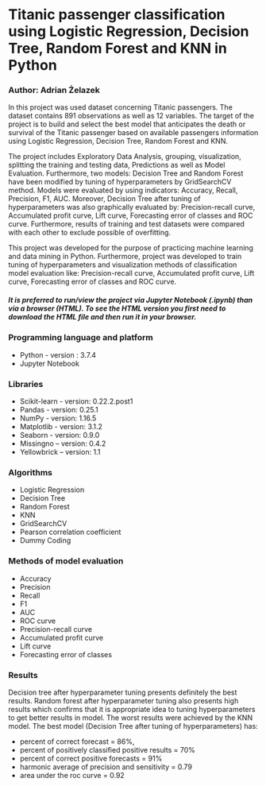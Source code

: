 # Titanic passenger classification using Logistic Regression, Decision Tree, Random Forest and KNN in Python
### Author: Adrian Żelazek

In this project was used dataset concerning Titanic passengers. The dataset contains 891 observations as well as 12 variables. The target of the project is to build and select the best model that anticipates the death or survival of the Titanic passenger based on available passengers information using Logistic Regression, Decision Tree, Random Forest and KNN. 

The project includes Exploratory Data Analysis, grouping, visualization, splitting the training and testing data, Predictions as well as Model Evaluation. Furthermore, two models: Decision Tree and Random Forest have been modified by tuning of hyperparameters by GridSearchCV method. Models were evaluated by using indicators: Accuracy, Recall, Precision, F1, AUC. Moreover, Decision Tree after tuning of hyperparameters was also graphically evaluated by: Precision-recall curve, Accumulated profit curve, Lift curve, Forecasting error of classes and ROC curve. Furthermore, results of training and test datasets were compared with each other to exclude possible of overfitting. 

This project was developed for the purpose of practicing machine learning and data mining in Python. Furthermore, project was developed to train tuning of hyperparameters and visualization methods of classification model evaluation like: Precision-recall curve, Accumulated profit curve, Lift curve, Forecasting error of classes and ROC curve.
##### It is preferred to run/view the project via Jupyter Notebook (.ipynb) than via a browser (HTML). To see the HTML version you first need to download the HTML file and then run it in your browser.

### Programming language and platform
* Python - version : 3.7.4
* Jupyter Notebook

### Libraries
* Scikit-learn - version: 0.22.2.post1
* Pandas - version: 0.25.1
* NumPy - version: 1.16.5
* Matplotlib - version: 3.1.2
* Seaborn - version: 0.9.0
* Missingno – version: 0.4.2
* Yellowbrick – version: 1.1

### Algorithms
* Logistic Regression
* Decision Tree
* Random Forest
* KNN
* GridSearchCV
* Pearson correlation coefficient
* Dummy Coding

### Methods of model evaluation
* Accuracy 
* Precision 
* Recall 
* F1 
* AUC 
* ROC curve
* Precision-recall curve 
* Accumulated profit curve
* Lift curve
* Forecasting error of classes

### Results
Decision tree after hyperparameter tuning presents definitely the best results. Random forest after hyperparameter tuning also presents high results which confirms that it is appropriate idea to tuning hyperparameters to get better results in model. The worst results were achieved by the KNN model. The best model (Decision Tree after tuning of hyperparameters) has: 
* percent of correct forecast = 86%,
* percent of positively classified positive results = 70%
* percent of correct positive forecasts = 91%
* harmonic average of precision and sensitivity = 0.79
* area under the roc curve = 0.92


